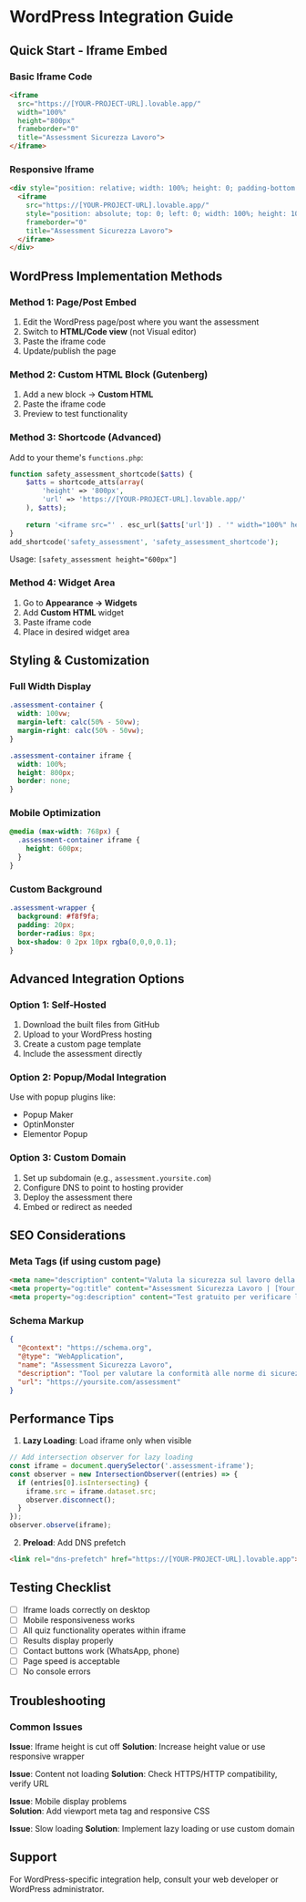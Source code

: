# WordPress Integration Guide

## Quick Start - Iframe Embed

### Basic Iframe Code
```html
<iframe 
  src="https://[YOUR-PROJECT-URL].lovable.app/" 
  width="100%" 
  height="800px" 
  frameborder="0" 
  title="Assessment Sicurezza Lavoro">
</iframe>
```

### Responsive Iframe
```html
<div style="position: relative; width: 100%; height: 0; padding-bottom: 56.25%;">
  <iframe 
    src="https://[YOUR-PROJECT-URL].lovable.app/" 
    style="position: absolute; top: 0; left: 0; width: 100%; height: 100%;" 
    frameborder="0" 
    title="Assessment Sicurezza Lavoro">
  </iframe>
</div>
```

## WordPress Implementation Methods

### Method 1: Page/Post Embed
1. Edit the WordPress page/post where you want the assessment
2. Switch to **HTML/Code view** (not Visual editor)
3. Paste the iframe code
4. Update/publish the page

### Method 2: Custom HTML Block (Gutenberg)
1. Add a new block → **Custom HTML**
2. Paste the iframe code
3. Preview to test functionality

### Method 3: Shortcode (Advanced)
Add to your theme's `functions.php`:

```php
function safety_assessment_shortcode($atts) {
    $atts = shortcode_atts(array(
        'height' => '800px',
        'url' => 'https://[YOUR-PROJECT-URL].lovable.app/'
    ), $atts);
    
    return '<iframe src="' . esc_url($atts['url']) . '" width="100%" height="' . esc_attr($atts['height']) . '" frameborder="0" title="Assessment Sicurezza Lavoro"></iframe>';
}
add_shortcode('safety_assessment', 'safety_assessment_shortcode');
```

Usage: `[safety_assessment height="600px"]`

### Method 4: Widget Area
1. Go to **Appearance → Widgets**
2. Add **Custom HTML** widget
3. Paste iframe code
4. Place in desired widget area

## Styling & Customization

### Full Width Display
```css
.assessment-container {
  width: 100vw;
  margin-left: calc(50% - 50vw);
  margin-right: calc(50% - 50vw);
}

.assessment-container iframe {
  width: 100%;
  height: 800px;
  border: none;
}
```

### Mobile Optimization
```css
@media (max-width: 768px) {
  .assessment-container iframe {
    height: 600px;
  }
}
```

### Custom Background
```css
.assessment-wrapper {
  background: #f8f9fa;
  padding: 20px;
  border-radius: 8px;
  box-shadow: 0 2px 10px rgba(0,0,0,0.1);
}
```

## Advanced Integration Options

### Option 1: Self-Hosted
1. Download the built files from GitHub
2. Upload to your WordPress hosting
3. Create a custom page template
4. Include the assessment directly

### Option 2: Popup/Modal Integration
Use with popup plugins like:
- Popup Maker
- OptinMonster  
- Elementor Popup

### Option 3: Custom Domain
1. Set up subdomain (e.g., `assessment.yoursite.com`)
2. Configure DNS to point to hosting provider
3. Deploy the assessment there
4. Embed or redirect as needed

## SEO Considerations

### Meta Tags (if using custom page)
```html
<meta name="description" content="Valuta la sicurezza sul lavoro della tua azienda con il nostro assessment gratuito di 90 secondi.">
<meta property="og:title" content="Assessment Sicurezza Lavoro | [Your Company]">
<meta property="og:description" content="Test gratuito per verificare la conformità alle norme di sicurezza sul lavoro.">
```

### Schema Markup
```json
{
  "@context": "https://schema.org",
  "@type": "WebApplication",
  "name": "Assessment Sicurezza Lavoro",
  "description": "Tool per valutare la conformità alle norme di sicurezza sul lavoro",
  "url": "https://yoursite.com/assessment"
}
```

## Performance Tips

1. **Lazy Loading**: Load iframe only when visible
```javascript
// Add intersection observer for lazy loading
const iframe = document.querySelector('.assessment-iframe');
const observer = new IntersectionObserver((entries) => {
  if (entries[0].isIntersecting) {
    iframe.src = iframe.dataset.src;
    observer.disconnect();
  }
});
observer.observe(iframe);
```

2. **Preload**: Add DNS prefetch
```html
<link rel="dns-prefetch" href="https://[YOUR-PROJECT-URL].lovable.app">
```

## Testing Checklist

- [ ] Iframe loads correctly on desktop
- [ ] Mobile responsiveness works
- [ ] All quiz functionality operates within iframe
- [ ] Results display properly
- [ ] Contact buttons work (WhatsApp, phone)
- [ ] Page speed is acceptable
- [ ] No console errors

## Troubleshooting

### Common Issues

**Issue**: Iframe height is cut off
**Solution**: Increase height value or use responsive wrapper

**Issue**: Content not loading
**Solution**: Check HTTPS/HTTP compatibility, verify URL

**Issue**: Mobile display problems  
**Solution**: Add viewport meta tag and responsive CSS

**Issue**: Slow loading
**Solution**: Implement lazy loading or use custom domain

## Support
For WordPress-specific integration help, consult your web developer or WordPress administrator.